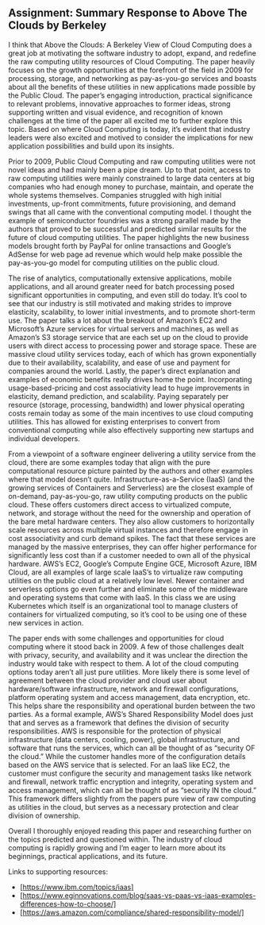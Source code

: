 ## Assignment: Summary Response to Above The Clouds by Berkeley
  I think that Above the Clouds: A Berkeley View of Cloud Computing does a great job at motivating the software industry to adopt, expand, and redefine the raw computing utility resources of Cloud Computing.  The paper heavily focuses on the growth opportunities at the forefront of the field in 2009 for processing, storage, and networking as pay-as-you-go services and boasts about all the benefits of these utilities in new applications made possible by the Public Cloud. The paper’s engaging introduction, practical significance to relevant problems, innovative approaches to former ideas, strong supporting written and visual evidence, and recognition of known challenges at the time of the paper all excited me to further explore this topic.  Based on where Cloud Computing is today, it’s evident that industry leaders were also excited and motived to consider the implications for new application possibilities and build upon its insights.
  
  Prior to 2009, Public Cloud Computing and raw computing utilities were not novel ideas and had mainly been a pipe dream. Up to that point, access to raw computing utilities were mainly constrained to large data centers at big companies who had enough money to purchase, maintain, and operate the whole systems themselves. Companies struggled with high initial investments, up-front commitments, future provisioning, and demand swings that all came with the conventional computing model. I thought the example of semiconductor foundries was a strong parallel made by the authors that proved to be successful and predicted similar results for the future of cloud computing utilities.  The paper highlights the new business models brought forth by PayPal for online transactions and Google’s AdSense for web page ad revenue which would help make possible the pay-as-you-go model for computing utilities on the public cloud.  
  
  The rise of analytics, computationally extensive applications, mobile applications, and all around greater need for batch processing posed significant opportunities in computing, and even still do today.  It’s cool to see that our industry is still motivated and making strides to improve elasticity, scalability, to lower initial investments, and to promote short-term use.  The paper talks a lot about the breakout of Amazon’s EC2 and Microsoft’s Azure services for virtual servers and machines, as well as Amazon’s S3 storage service that are each set up on the cloud to provide users with direct access to processing power and storage space.  These are massive cloud utility services today, each of which has grown exponentially due to their availability, scalability, and ease of use and payment for companies around the world.  Lastly, the paper’s direct explanation and examples of economic benefits really drives home the point.  Incorporating usage-based-pricing and cost associativity lead to huge improvements in elasticity, demand prediction, and scalability.  Paying separately per resource (storage, processing, bandwidth) and lower physical operating costs remain today as some of the main incentives to use cloud computing utilities.  This has allowed for existing enterprises to convert from conventional computing while also effectively supporting new startups and individual developers.
  
  From a viewpoint of a software engineer delivering a utility service from the cloud, there are some examples today that align with the pure computational resource picture painted by the authors and other examples where that model doesn’t quite.  Infrastructure-as-a-Service (IaaS) (and the growing services of Containers and Serverless) are the closest example of on-demand, pay-as-you-go, raw utility computing products on the public cloud.  These offers customers direct access to virtualized compute, network, and storage without the need for the ownership and operation of the bare metal hardware centers.  They also allow customers to horizontally scale resources across multiple virtual instances and therefore engage in cost associativity and curb demand spikes.  The fact that these services are managed by the massive enterprises, they can offer higher performance for significantly less cost than if a customer needed to own all of the physical hardware.  AWS’s EC2, Google’s Compute Engine GCE, Microsoft Azure, IBM Cloud, are all examples of large scale IaaS’s to virtualize raw computing utilities on the public cloud at a relatively low level.  Newer container and serverless options go even further and eliminate some of the middleware and operating systems that come with IaaS.  In this class we are using Kubernetes which itself is an organizational tool to manage clusters of containers for virtualized computing, so it’s cool to be using one of these new services in action.
  
  The paper ends with some challenges and opportunities for cloud computing where it stood back in 2009.  A few of those challenges dealt with privacy, security, and availability and it was unclear the direction the industry would take with respect to them.  A lot of the cloud computing options today aren’t all just pure utilities.  More likely there is some level of agreement between the cloud provider and cloud user about hardware/software infrastructure, network and firewall configurations, platform operating system and access management, data encryption, etc.  This helps share the responsibility and operational burden between the two parties.  As a formal example, AWS’s Shared Responsibility Model does just that and serves as a framework that defines the division of security responsibilities.  AWS is responsible for the protection of physical infrastructure (data centers, cooling, power), global infrastructure, and software that runs the services, which can all be thought of as “security OF the cloud.”  While the customer handles more of the configuration details based on the AWS service that is selected.  For an IaaS like EC2, the customer must configure the security and management tasks like network and firewall, network traffic encryption and integrity, operating system and access management, which can all be thought of as “security IN the cloud.”  This framework differs slightly from the papers pure view of raw computing as utilities in the cloud, but serves as a necessary protection and clear division of ownership.
  
  Overall I thoroughly enjoyed reading this paper and researching further on the topics predicted and questioned within.  The industry of cloud computing is rapidly growing and I’m eager to learn more about its beginnings, practical applications, and its future.

Links to supporting resources: 
* [https://www.ibm.com/topics/iaas]
* [https://www.eginnovations.com/blog/saas-vs-paas-vs-iaas-examples-differences-how-to-choose/]
* [https://aws.amazon.com/compliance/shared-responsibility-model/]
